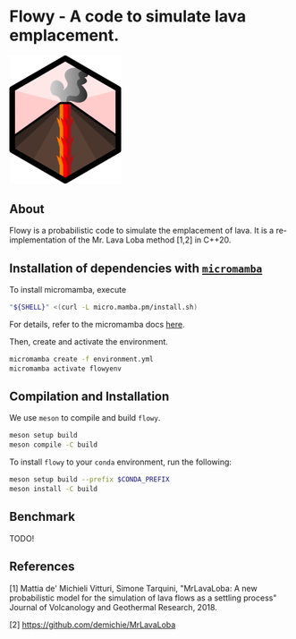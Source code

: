 # Flowy - A code to simulate lava emplacement.
<img src="res/logo.png" width="200"/>

## About 

Flowy is a probabilistic code to simulate the emplacement of lava. It is a re-implementation of the Mr. Lava Loba method [1,2] in C++20.

## Installation of dependencies with [`micromamba`](https://mamba.readthedocs.io/en/latest/user_guide/micromamba.html)
To install micromamba, execute
```bash
"${SHELL}" <(curl -L micro.mamba.pm/install.sh)
```
For details, refer to the micromamba docs [here](https://mamba.readthedocs.io/en/latest/installation/micromamba-installation.html).


Then, create and activate the environment. 

```bash
micromamba create -f environment.yml
micromamba activate flowyenv
```

## Compilation and Installation

We use `meson` to compile and build `flowy`. 

```bash
meson setup build
meson compile -C build
```

To install `flowy` to your `conda` environment, run the following:

```bash
meson setup build --prefix $CONDA_PREFIX
meson install -C build
```

## Benchmark
TODO!

## References
[1] Mattia de' Michieli Vitturi, Simone Tarquini, "MrLavaLoba: A new probabilistic model for the simulation of lava flows as a settling process"
Journal of Volcanology and Geothermal Research, 2018.

[2] https://github.com/demichie/MrLavaLoba